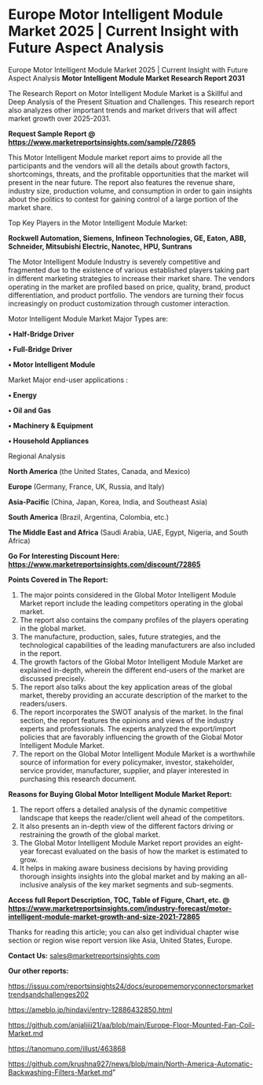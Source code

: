# Europe Motor Intelligent Module Market 2025 | Current Insight with Future Aspect Analysis
Europe Motor Intelligent Module Market 2025 | Current Insight with Future Aspect Analysis
<strong>Motor Intelligent Module Market Research Report 2031</strong>

The Research Report on Motor Intelligent Module Market is a Skillful and Deep Analysis of the Present Situation and Challenges. This research report also analyzes other important trends and market drivers that will affect market growth over 2025-2031.

<strong>Request Sample Report @ <a href=https://www.marketreportsinsights.com/sample/72865>https://www.marketreportsinsights.com/sample/72865</a></strong>

This Motor Intelligent Module market report aims to provide all the participants and the vendors will all the details about growth factors, shortcomings, threats, and the profitable opportunities that the market will present in the near future. The report also features the revenue share, industry size, production volume, and consumption in order to gain insights about the politics to contest for gaining control of a large portion of the market share.

Top Key Players in the Motor Intelligent Module Market:

<strong>Rockwell Automation, Siemens, Infineon Technologies, GE, Eaton, ABB, Schneider, Mitsubishi Electric, Nanotec, HPU, Suntrans</strong>

The Motor Intelligent Module Industry is severely competitive and fragmented due to the existence of various established players taking part in different marketing strategies to increase their market share. The vendors operating in the market are profiled based on price, quality, brand, product differentiation, and product portfolio. The vendors are turning their focus increasingly on product customization through customer interaction.

Motor Intelligent Module Market Major Types are:

<strong>• Half-Bridge Driver

• Full-Bridge Driver

• Motor Intelligent Module</strong>

Market Major end-user applications :

<strong>• Energy

• Oil and Gas

• Machinery & Equipment

• Household Appliances</strong>

Regional Analysis

</u><strong><b>North America</b></strong> (the United States, Canada, and Mexico)

<strong><b>Europe </b></strong>(Germany, France, UK, Russia, and Italy)

<strong><b>Asia-Pacific</b></strong> (China, Japan, Korea, India, and Southeast Asia)

<strong><b>South America</b></strong> (Brazil, Argentina, Colombia, etc.)

<strong><b>The Middle East and Africa</b></strong> (Saudi Arabia, UAE, Egypt, Nigeria, and South Africa)

<strong>Go For Interesting Discount Here: <a href=https://www.marketreportsinsights.com/discount/72865>https://www.marketreportsinsights.com/discount/72865</a></strong>

<strong>Points Covered in The Report:</strong>
<ol>
  <li>The major points considered in the Global Motor Intelligent Module Market report include the leading competitors operating in the global market.</li>
  <li>The report also contains the company profiles of the players operating in the global market.</li>
  <li>The manufacture, production, sales, future strategies, and the technological capabilities of the leading manufacturers are also included in the report.</li>
  <li>The growth factors of the Global Motor Intelligent Module Market are explained in-depth, wherein the different end-users of the market are discussed precisely.</li>
  <li>The report also talks about the key application areas of the global market, thereby providing an accurate description of the market to the readers/users.</li>
  <li>The report incorporates the SWOT analysis of the market. In the final section, the report features the opinions and views of the industry experts and professionals. The experts analyzed the export/import policies that are favorably influencing the growth of the Global Motor Intelligent Module Market.</li>
  <li>The report on the Global Motor Intelligent Module Market is a worthwhile source of information for every policymaker, investor, stakeholder, service provider, manufacturer, supplier, and player interested in purchasing this research document.</li>
</ol>
<strong>Reasons for Buying Global Motor Intelligent Module Market Report:</strong>

<ol>
  <li>The report offers a detailed analysis of the dynamic competitive landscape that keeps the reader/client well ahead of the competitors.</li>
  <li>It also presents an in-depth view of the different factors driving or restraining the growth of the global market.</li>
  <li>The Global Motor Intelligent Module Market report provides an eight-year forecast evaluated on the basis of how the market is estimated to grow.</li>
  <li>It helps in making aware business decisions by having providing thorough insights insights into the global market and by making an all-inclusive analysis of the key market segments and sub-segments.</li>
</ol>
<strong>Access full Report Description, TOC, Table of Figure, Chart, etc. @ <a href=https://www.marketreportsinsights.com/industry-forecast/motor-intelligent-module-market-growth-and-size-2021-72865>https://www.marketreportsinsights.com/industry-forecast/motor-intelligent-module-market-growth-and-size-2021-72865</a></strong>


Thanks for reading this article; you can also get individual chapter wise section or region wise report version like Asia, United States, Europe.

<strong>Contact Us:</strong>
sales@marketreportsinsights.com

<strong>Our other reports:</strong>

<a href=https://issuu.com/reportsinsights24/docs/europememoryconnectorsmarkettrendsandchallenges202>https://issuu.com/reportsinsights24/docs/europememoryconnectorsmarkettrendsandchallenges202</a>

<a href=https://ameblo.jp/hindavi/entry-12886432850.html>https://ameblo.jp/hindavi/entry-12886432850.html</a>

<a href=https://github.com/anjaliiii21/aa/blob/main/Europe-Floor-Mounted-Fan-Coil-Market.md>https://github.com/anjaliiii21/aa/blob/main/Europe-Floor-Mounted-Fan-Coil-Market.md</a>

<a href=https://tanomuno.com/illust/463868>https://tanomuno.com/illust/463868</a>

<a href=https://github.com/krushna927/news/blob/main/North-America-Automatic-Backwashing-Filters-Market.md>https://github.com/krushna927/news/blob/main/North-America-Automatic-Backwashing-Filters-Market.md</a>"
